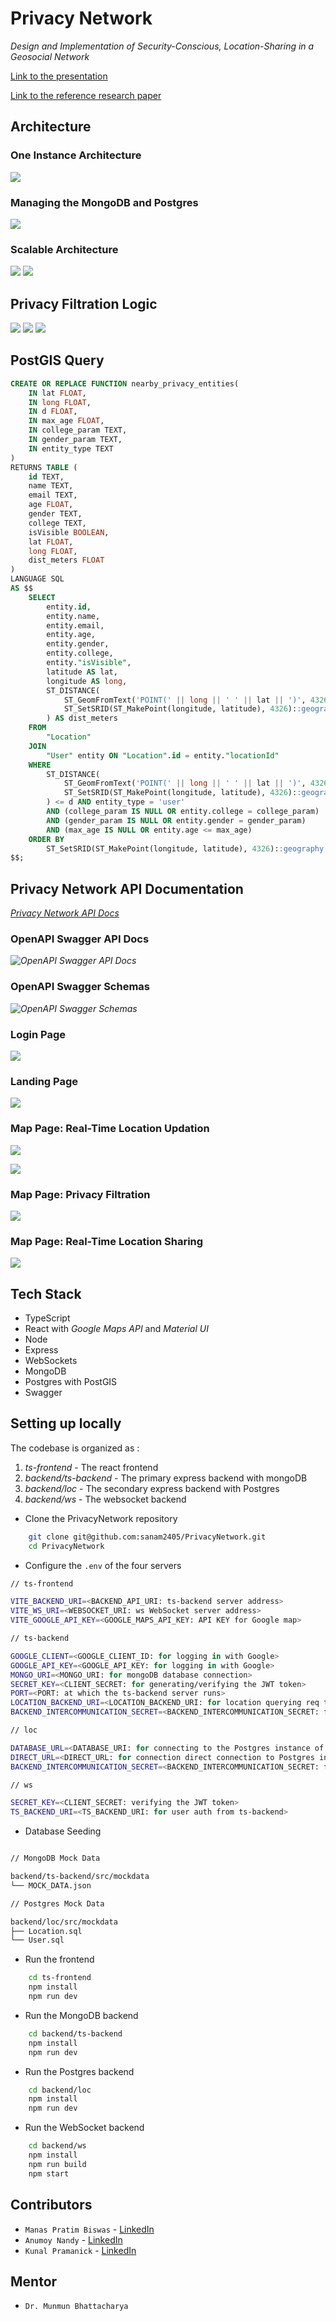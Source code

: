 # Privacy Network

<i> Design and Implementation of Security-Conscious,
Location-Sharing in a Geosocial Network </i>

[Link to the presentation](papers/Panel_2_Team16_PrivacyNetwork.pptx)

[Link to the reference research paper](https://ieeexplore.ieee.org/abstract/document/9288801)

## Architecture

### One Instance Architecture

![](idea/high/one-instance-architecture-color2x.png)

### Managing the MongoDB and Postgres

![](idea/high/writethrough.png)

### Scalable Architecture

![](idea/high/architecture-with-bg.png)
![](idea/high/prisma-erd.svg)

<!-- ![](presentation/assets/architecture.png) -->

## Privacy Filtration Logic

![](idea/high/privacyfiltrationtable.png)
![](idea/high/privacyfiltrationlogic.png)
![](idea/high/privacyfiltrationtwo.png)

## PostGIS Query

```sql
CREATE OR REPLACE FUNCTION nearby_privacy_entities(
    IN lat FLOAT,
    IN long FLOAT,
    IN d FLOAT,
    IN max_age FLOAT,
    IN college_param TEXT,
    IN gender_param TEXT,
    IN entity_type TEXT
)
RETURNS TABLE (
    id TEXT,
    name TEXT,
    email TEXT,
    age FLOAT,
    gender TEXT,
    college TEXT,
    isVisible BOOLEAN,
    lat FLOAT,
    long FLOAT,
    dist_meters FLOAT
)
LANGUAGE SQL
AS $$
    SELECT
        entity.id,
        entity.name,
        entity.email,
        entity.age,
        entity.gender,
        entity.college,
        entity."isVisible",
        latitude AS lat,
        longitude AS long,
        ST_DISTANCE(
            ST_GeomFromText('POINT(' || long || ' ' || lat || ')', 4326)::geography,
            ST_SetSRID(ST_MakePoint(longitude, latitude), 4326)::geography
        ) AS dist_meters
    FROM
        "Location"
    JOIN
        "User" entity ON "Location".id = entity."locationId"
    WHERE
        ST_DISTANCE(
            ST_GeomFromText('POINT(' || long || ' ' || lat || ')', 4326)::geography,
            ST_SetSRID(ST_MakePoint(longitude, latitude), 4326)::geography
        ) <= d AND entity_type = 'user'
        AND (college_param IS NULL OR entity.college = college_param)
        AND (gender_param IS NULL OR entity.gender = gender_param)
        AND (max_age IS NULL OR entity.age <= max_age)
    ORDER BY
        ST_SetSRID(ST_MakePoint(longitude, latitude), 4326)::geography <-> ST_GeomFromText('POINT(' || long || ' ' || lat || ')', 4326)::geography;
$$;
```

## Privacy Network API Documentation

_[Privacy Network API Docs](https://privacynetwork.onrender.com/docs)_

### OpenAPI Swagger API Docs

_![OpenAPI Swagger API Docs](./idea/high/swaggeruser.png)_

### OpenAPI Swagger Schemas

_![OpenAPI Swagger Schemas](./idea/high/swaggerschema.png)_

### Login Page

![](idea/gifs/Auth2.gif)

### Landing Page

![](idea/gifs/Dashboard.gif)

### Map Page: Real-Time Location Updation

![](<idea/gifs/Location%20update%20wrt%20Query%20(Fixed%20Position).gif>)

![](<idea/gifs/Location%20update%20wrt%20Query%20(Movement).gif>)

### Map Page: Privacy Filtration

![](idea/gifs/Set%20Properties%20Simulation.gif)

### Map Page: Real-Time Location Sharing

![](idea/gifs/Privacy%20Network%20Final%20GIF.gif)

## Tech Stack

- TypeScript
- React with _Google Maps API_ and _Material UI_
- Node
- Express
- WebSockets
- MongoDB
- Postgres with PostGIS
- Swagger

## Setting up locally

The codebase is organized as :

1. _ts-frontend_ - The react frontend
2. _backend/ts-backend_ - The primary express backend with mongoDB
3. _backend/loc_ - The secondary express backend with Postgres
4. _backend/ws_ - The websocket backend

- Clone the PrivacyNetwork repository

```bash
    git clone git@github.com:sanam2405/PrivacyNetwork.git
    cd PrivacyNetwork
```

- Configure the `.env` of the four servers

```bash
// ts-frontend

VITE_BACKEND_URI=<BACKEND_API_URI: ts-backend server address>
VITE_WS_URI=<WEBSOCKET_URI: ws WebSocket server address>
VITE_GOOGLE_API_KEY=<GOOGLE_MAPS_API_KEY: API KEY for Google map>
```

```bash
// ts-backend

GOOGLE_CLIENT=<GOOGLE_CLIENT_ID: for logging in with Google>
GOOGLE_API_KEY=<GOOGLE_API_KEY: for logging in with Google>
MONGO_URI=<MONGO_URI: for mongoDB database connection>
SECRET_KEY=<CLIENT_SECRET: for generating/verifying the JWT token>
PORT=<PORT: at which the ts-backend server runs>
LOCATION_BACKEND_URI=<LOCATION_BACKEND_URI: for location querying req to loc server>
BACKEND_INTERCOMMUNICATION_SECRET=<BACKEND_INTERCOMMUNICATION_SECRET: for backend intercommunication>
```

```bash
// loc

DATABASE_URL=<DATABASE_URI: for connecting to the Postgres instance of Supabase>
DIRECT_URL=<DIRECT_URL: for connection direct connection to Postgres instance of Supabase via ORM Prisma for migrations>
BACKEND_INTERCOMMUNICATION_SECRET=<BACKEND_INTERCOMMUNICATION_SECRET: for backend intercommunication>
```

```bash
// ws

SECRET_KEY=<CLIENT_SECRET: verifying the JWT token>
TS_BACKEND_URI=<TS_BACKEND_URI: for user auth from ts-backend>
```

- Database Seeding

```bash

// MongoDB Mock Data

backend/ts-backend/src/mockdata
└── MOCK_DATA.json

// Postgres Mock Data

backend/loc/src/mockdata
├── Location.sql
└── User.sql
```

- Run the frontend

```bash
    cd ts-frontend
    npm install
    npm run dev
```

- Run the MongoDB backend

```bash
    cd backend/ts-backend
    npm install
    npm run dev
```

- Run the Postgres backend

```bash
    cd backend/loc
    npm install
    npm run dev
```

- Run the WebSocket backend

```bash
    cd backend/ws
    npm install
    npm run build
    npm start
```

## Contributors

- `Manas Pratim Biswas` -
  [LinkedIn](https://www.linkedin.com/in/manas-pratim-biswas/)
- `Anumoy Nandy` -
  [LinkedIn](https://www.linkedin.com/in/anumoy-nandy-9b527b204/)
- `Kunal Pramanick` -
  [LinkedIn](https://www.linkedin.com/in/kunal-pramanick-9755061b0/)

## Mentor

- `Dr. Munmun Bhattacharya`

